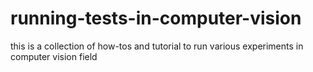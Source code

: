 # running-tests-in-computer-vision
this is a collection of how-tos and tutorial to run various experiments in computer vision field
